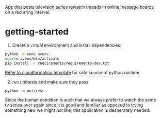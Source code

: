 App that posts television series rewatch threads in online message boards on a recurring interval.

# getting-started

1) Create a virtual environment and install dependencies:
```bash
python -m venv avenv
source avenv/bin/activate
pip install -r requirements/requirements-dev.txt
```

[Refer to cloudformation template](templates/rewatch_aws.yml#32) for safe source of python runtime

2) run unittests and make sure they pass

```bash
python -m unittest
```


Since the human condition is such that we always prefer to watch the same tv series over again since it is good and familiar as opposed to trying something new we might not like, this application is desperately needed.
